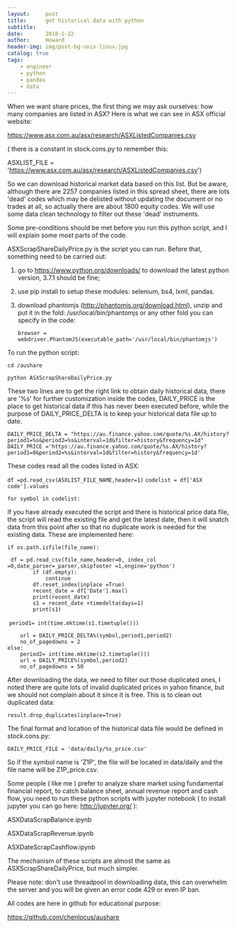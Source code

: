 ```yaml
---
layout:     post
title:      get historical data with python
subtitle:   
date:       2018-1-22
author:     Howard
header-img: img/post-bg-unix-linux.jpg
catalog: true
tags:
    - engineer
    - python
    - pandas
    - data
---
```


When we want share prices, the first thing we may ask ourselves: how many companies are listed in ASX?  Here is what we can see in ASX official website:

https://www.asx.com.au/asx/research/ASXListedCompanies.csv

( there is a constant in stock.cons.py to remember this:

ASXLIST_FILE = 'https://www.asx.com.au/asx/research/ASXListedCompanies.csv')



So we can download historical market data based on this list.  But be aware, although there are 2257 companies listed in this spread sheet,  there are lots 'dead' codes which may be delisted without updating the document or no trades at all, so actually there are about 1800 equity codes.  We will use some data clean technology to filter out these 'dead' instruments.



Some pre-conditions should be met before you run this python script, and I will explain some most parts of the code.  



ASXScrapShareDailyPrice.py is the script you can run. Before that, something need to be carried out:

1. go to https://www.python.org/downloads/ to download the latest python version, 3.7.1 should be fine;

2. use pip install to setup these modules: selenium, bs4, lxml, pandas. 

3. download phantomjs (http://phantomjs.org/download.html), unzip and put it in the fold:  /usr/local/bin/phantomjs or any other fold you can specify in the code: 

   `browser = webdriver.PhantomJS(executable_path='/usr/local/bin/phantomjs')` 

To run the python script:

```
cd /aushare

python ASXScrapShareDailyPrice.py
```



These two lines are to get the right link to obtain daily historical data, there are '%s' for further customization inside the codes, DAILY_PRICE is the place  to get historical data if this has never been executed before,  while the purpose of  DAILY_PRICE_DELTA is to keep your historical data file up to date.



`DAILY_PRICE_DELTA = "https://au.finance.yahoo.com/quote/%s.AX/history?period1=%s&period2=%s&interval=1d&filter=history&frequency=1d"`
`DAILY_PRICE ='https://au.finance.yahoo.com/quote/%s.AX/history?period1=0&period2=%s&interval=1d&filter=history&frequency=1d'`



These codes read all the codes listed in ASX:



`df =pd.read_csv(ASXLIST_FILE_NAME,header=1)`
`codelist = df['ASX code'].values`

`for symbol in codelist:`



If you have already executed the script and there is historical price data file, the script will read the existing file and get the latest date, then it will snatch data from this point after so that no duplicate work is needed for the existing data. These are implemented here:



`if os.path.isfile(file_name):`
       

```
 df = pd.read_csv(file_name,header=0, index_col =0,date_parser=_parser,skipfooter =1,engine='python')
        if (df.empty):
            continue
        df.reset_index(inplace =True)
        recent_date = df['Date'].max()
        print(recent_date)
        s1 = recent_date +timedelta(days=1)
        print(s1)
```

​        `period1= int(time.mktime(s1.timetuple()))`

        url = DAILY_PRICE_DELTA%(symbol,period1,period2)
        no_of_pagedowns = 2
    else:
        period2= int(time.mktime(s2.timetuple()))
        url = DAILY_PRICE%(symbol,period2)
        no_of_pagedowns = 50
After downloading the data, we need to filter out those duplicated ones, I noted there are quite lots of invalid duplicated prices in yahoo finance, but we should not complain about it since it is free.  This is to clean out duplicated data:



`result.drop_duplicates(inplace=True)`



The final format and location of the historical data file would be defined in stock.cons.py:

`DAILY_PRICE_FILE = 'data/daily/%s_price.csv'`



So if the symbol name is 'Z1P', the file will be located in data/daily and the file name will be Z1P_price.csv.



Some people ( like me ) prefer to analyze share market using fundamental financial report, to catch balance sheet,  annual revenue report and cash flow, you need to run these python scripts with jupyter notebook ( to install jupyter you can go here: http://jupyter.org/ ):

ASXDataScrapBalance.ipynb

ASXDataScrapRevenue.ipynb

ASXDateScrapCashflow.ipynb



The mechanism of these scripts are almost the same as ASXScrapShareDailyPrice, but much simpler. 



Please note: don't use threadpool in downloading data, this can overwhelm the server and you will be given an error code 429 or even IP ban. 



All codes are here in github for educational purpose:

https://github.com/chenlocus/aushare